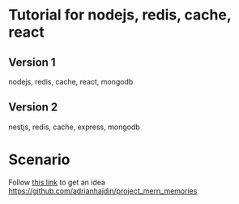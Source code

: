 # Tutorial for nodejs, redis, cache, react
## Version 1
nodejs, redis, cache, react, mongodb
## Version 2
nestjs, redis, cache, express, mongodb

# Scenario
Follow [this link](https://www.interviewbit.com/blog/node-js-projects/) to get an idea
https://github.com/adrianhajdin/project_mern_memories
